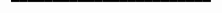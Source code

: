  
<html>
<script src="jshtml.js"></script>


<h1 style="background-color: #fff; color:#000; padding:33px 20px; -webkit-touch-callout: none;     -webkit-user-select: none;  -moz-user-select: none;  -ms-user-select: none;user-select: none; margin-top:-110px;">________________________</h1>


</html>
